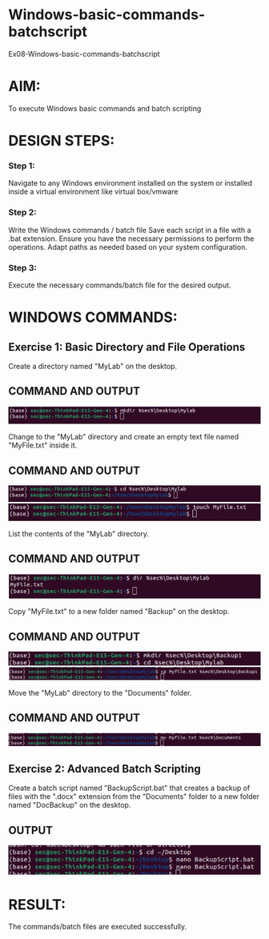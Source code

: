 # Windows-basic-commands-batchscript
Ex08-Windows-basic-commands-batchscript

# AIM:
To execute Windows basic commands and batch scripting

# DESIGN STEPS:

### Step 1:

Navigate to any Windows environment installed on the system or installed inside a virtual environment like virtual box/vmware 

### Step 2:

Write the Windows commands / batch file
Save each script in a file with a .bat extension.
Ensure you have the necessary permissions to perform the operations.
Adapt paths as needed based on your system configuration.
### Step 3:

Execute the necessary commands/batch file for the desired output. 




# WINDOWS COMMANDS:
## Exercise 1: Basic Directory and File Operations
Create a directory named "MyLab" on the desktop.


## COMMAND AND OUTPUT
![alt text](image.png)

Change to the "MyLab" directory and create an empty text file named "MyFile.txt" inside it.


## COMMAND AND OUTPUT
![alt text](image-1.png)
![alt text](image-2.png)

List the contents of the "MyLab" directory.


## COMMAND AND OUTPUT
![alt text](image-3.png)

Copy "MyFile.txt" to a new folder named "Backup" on the desktop.

## COMMAND AND OUTPUT
![alt text](image-4.png)
![alt text](image-5.png)

Move the "MyLab" directory to the "Documents" folder.


## COMMAND AND OUTPUT
![alt text](image-6.png)


## Exercise 2: Advanced Batch Scripting
Create a batch script named "BackupScript.bat" that creates a backup of files with the ".docx" extension from the "Documents" folder to a new folder named "DocBackup" on the desktop.







## OUTPUT
![alt text](image-7.png)




# RESULT:
The commands/batch files are executed successfully.

